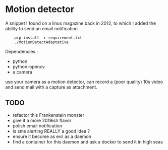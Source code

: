 # Motion detector


A snippet I found on a linux magazine back in 2012, to which I added the ability to send an email notification

        pip install -r requirement.txt
        ./MotionDetectAdaptative 


Dependencies : 

- python
- python-opencv
- a camera

use your camera as a motion detector, can record a (poor quality) 10s video and 
send mail with a capture as attachment.

## TODO 

 * refactor this Frankenstein monster
 * give it a more 2019ish flavor
 * polish email notification 
 * is sms alerting REALLY a good idea ? 
 * ensure it become as evil as a daemon 
 * find a container for this daemon and ask a docker to send it in high seas
